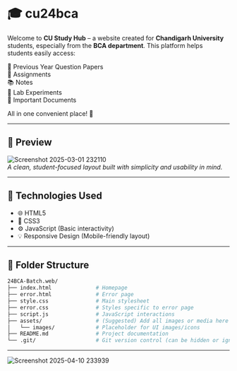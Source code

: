 # 🎓 cu24bca 
Welcome to **CU Study Hub** – a website created for **Chandigarh University** students, especially from the **BCA department**. This platform helps students easily access:

📘 Previous Year Question Papers  
📝 Assignments  
📚 Notes  
🧪 Lab Experiments  
📄 Important Documents  

All in one convenient place! 🚀

---

## 📸 Preview

 ![Screenshot 2025-03-01 232110](https://github.com/user-attachments/assets/cc511f9c-e0e1-4341-bbaf-54aa3f2537fd)  
*A clean, student-focused layout built with simplicity and usability in mind.*

---

## 🧰 Technologies Used

- 🌐 HTML5  
- 🎨 CSS3  
- ⚙️ JavaScript (Basic interactivity)  
- 💡 Responsive Design (Mobile-friendly layout)

---

## 📁 Folder Structure

```bash
24BCA-Batch.web/
├── index.html              # Homepage
├── error.html              # Error page
├── style.css               # Main stylesheet
├── error.css               # Styles specific to error page
├── script.js               # JavaScript interactions
├── assets/                 # (Suggested) Add all images or media here
│   └── images/             # Placeholder for UI images/icons
├── README.md               # Project documentation
└── .git/                   # Git version control (can be hidden or ignored in README)
```
---

![Screenshot 2025-04-10 233939](https://github.com/user-attachments/assets/28c7eb20-72e4-4542-9410-7d982e79bb81)

